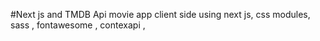 #Next js and TMDB Api movie app client side
using next js, css modules, sass , fontawesome , contexapi , 
